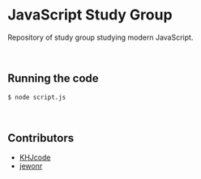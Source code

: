 # JavaScript Study Group

Repository of study group studying modern JavaScript.

<br/>

## Running the code

```bash
$ node script.js
```

<br/>

## Contributors

- [KHJcode](https://github.com/KHJcode)
- [jewonr](https://github.com/jewonr)
